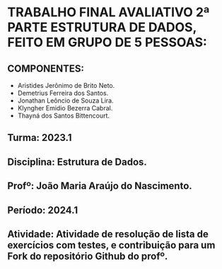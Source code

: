 # TRABALHO FINAL AVALIATIVO 2ª PARTE ESTRUTURA DE DADOS, FEITO EM GRUPO DE 5 PESSOAS:
## COMPONENTES: 
- Aristides Jerônimo de Brito Neto.
- Demetrius Ferreira dos Santos.
- Jonathan Leôncio de Souza Lira.
- Klyngher Emidio Bezerra Cabral.
- Thayná dos Santos Bittencourt.

## Turma: 2023.1

## Disciplina: Estrutura de Dados.

## Profº: João Maria Araújo do Nascimento.

## Período: 2024.1

## Atividade: Atividade de resolução de lista de exercícios com testes, e contribuição para um Fork do repositório Github do profº.


